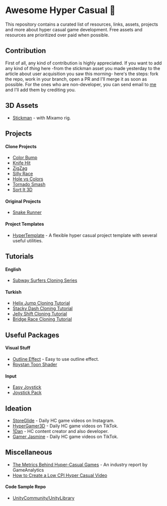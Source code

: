 
# Awesome Hyper Casual :partying_face:
This repository contains a curated list of resources, links, assets, projects and more about hyper casual game development. Free assets and resources are prioritized over paid when possible.

## Contribution
First of all, any kind of contribution is highly appreciated. If you want to add any kind of _thing_ here -from the stickman asset you made yesterday to the article about user acquisition you saw this morning- here's the steps: fork the repo, work in your branch, open a PR and I'll merge it as soon as possible. For the ones who are non-developer, you can send email to [me](mailto:sinann.ermis@gmail.com?subject=My%20Contribution%20to%20Awesome%20HC) and I'll add them by crediting you.

## 3D Assets
- [Stickman](https://sketchfab.com/3d-models/hyper-casual-charcter-9990bda2c5a240c28ef0687d94d22c5d) - with Mixamo rig.
## Projects
#### Clone Projects
- [Color Bump](https://github.com/selimozcann/Color-Bump-Clone) 
- [Knife Hit](https://github.com/selimozcann/Knife-Hit-Clone-Game)
- [ZigZag](https://github.com/shubham-saudolla/ZigZag)
- [Silly Race](https://github.com/enes-telli/Silly-Race-Replica)
- [Hole vs Colors](https://github.com/herbou/Unity_HoleVsColors)
- [Tornado Smash](https://github.com/bariscanyilmaz/tornado-smash)
- [Sort It 3D](https://github.com/bariscanyilmaz/sortit3d)
#### Original Projects
- [Snake Runner](https://github.com/Matvei-Fadeev/SnakeRunner)
#### Project Templates
- [HyperTemplate](https://github.com/SinanErmis/HyperTemplate) - A flexible hyper casual project template with several useful utilities.
## Tutorials
#### English
- [Subway Surfers Cloning Series](https://www.youtube.com/watch?v=i0ExFzBgW9M&list=PLDVrbPbYnQv2l8k1OLgI2HMxNlXLeL569)
#### Turkish
- [Helix Jump Cloning Tutorial](https://www.youtube.com/watch?v=l8o2UPn_rj4)
- [Stacky Dash Cloning Tutorial](https://www.youtube.com/watch?v=Ew-DoMRR6Hw&list=PLxUiUWF_hg9iclk-k2xQALY0p4H70uE5m)
- [Jelly Shift Cloning Tutorial](https://www.youtube.com/watch?v=1Bj3ugYh24c&list=PLxUiUWF_hg9gqKcbfB7H0QeMpde7mOvh3)
- [Bridge Race Cloning Tutorial](https://www.youtube.com/watch?v=1q1Bx1amthQ&list=PLxUiUWF_hg9j_oCdp3PDd1B1yPSdCVieh)
## Useful Packages
#### Visual Stuff
- [Outline Effect](https://github.com/cakeslice/Outline-Effect) - Easy to use outline effect.
- [Roystan Toon Shader](https://github.com/IronWarrior/UnityToonShader)
#### Input
- [Easy Joystick](https://github.com/herbou/Unity_EasyJoystick)
- [Joystick Pack](https://assetstore.unity.com/packages/tools/input-management/joystick-pack-107631)
## Ideation
- [StoreGlide](https://www.instagram.com/storeglide/) - Daily HC game videos on Instagram.
- [HyperGamer3D](https://www.tiktok.com/@hypergamer3d) - Daily HC game videos on TikTok.
- [1Dan](https://www.tiktok.com/@1dan.io) - HC content creator and also developer.
- [Gamer Jasmine](https://www.tiktok.com/@gamerjasmine) - Daily HC game videos on TikTok.
## Miscellaneous
- [ The Metrics Behind Hyper-Casual Games](https://gameanalytics.com/blog/the-metrics-behind-hyper-casual-games-industry-report/) - An industry report by GameAnalytics
- [How to Create a Low CPI Hyper Casual Video](https://www.youtube.com/watch?v=XrLW9eYBdh8)
#### Code Sample Repo
- [UnityCommunity/UnityLibrary](https://github.com/UnityCommunity/UnityLibrary/)
